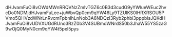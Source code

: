 dHJvamFuOi8vOWdMWnRRQVNzZmlvTGZ6c0B3d3cudG9yYWlueWEuc2hvcDo0NDMjdHJvamFuLee+juWbvQp0cm9qYW46Ly9TZUlKS0lHRXRSOU5PVmo5QHVzdWNrLnRvcmFpbnlhLnNob3A6NDQzI3Ryb2phbi3pppblsJQKdHJvamFuOi8vUDVXUGdRUno3RzZ0b3V4SUBmdWNrdS50b3JhaW55YS5zaG9wOjQ0MyN0cm9qYW4t5pel5pys
